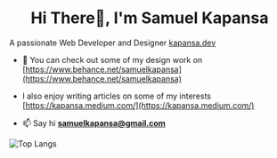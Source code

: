 <h1 align="center">Hi There👋, I'm Samuel Kapansa</h1>
A passionate Web Developer and Designer <a href="https://kapansa.github.io/Portfolio-website-v2/">kapansa.dev</a>

- 📝  You can check out some of my design work on  [https://www.behance.net/samuelkapansa](https://www.behance.net/samuelkapansa)

- I also enjoy writing articles on some of my interests [https://kapansa.medium.com/](https://kapansa.medium.com/) 

- 📫  Say hi **samuelkapansa@gmail.com**

![Top Langs](https://github-readme-stats.vercel.app/api/top-langs/?username=kapansa&theme=ayu-mirage&border_radius=3&layout=compact&langs_count=10)

